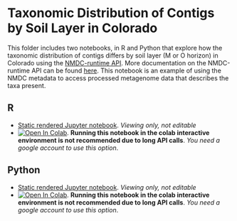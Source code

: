 # Taxonomic Distribution of Contigs by Soil Layer in Colorado

This folder includes two notebooks, in R and Python that explore how the taxonomic distribution of contigs differs by soil layer (M or O horizon) in Colorado using the [NMDC-runtime API](https://api.microbiomedata.org/docs#). More documentation on the NMDC-runtime API can be found [here](https://github.com/microbiomedata/NMDC_documentation/blob/main/docs/howto_guides/api_gui.md). This notebook is an example of using the NMDC metadata to access processed metagenome data that describes the taxa present. 

## R
- [Static rendered Jupyter notebook](https://nbviewer.org/github/microbiomedata/nmdc_notebooks/blob/main/taxonomic_dist_by_soil_layer/R/taxonomic_dist_by_soil_layer_R.ipynb). _Viewing only, not editable_
- [![Open In Colab](https://colab.research.google.com/assets/colab-badge.svg)](https://colab.research.google.com/github/microbiomedata/nmdc_notebooks/blob/main/taxonomic_dist_by_soil_layer/R/taxonomic_dist_by_soil_layer_R.ipynb). **Running this notebook in the colab interactive environment is not recommended due to long API calls**. _You need a google account to use this option_. 

## Python
- [Static rendered Jupyter notebook](https://nbviewer.org/github/microbiomedata/nmdc_notebooks/blob/main/taxonomic_dist_by_soil_layer/python/taxonomic_dist_soil_layer.ipynb). _Viewing only, not editable_
- [![Open In Colab](https://colab.research.google.com/assets/colab-badge.svg)](https://colab.research.google.com/github/microbiomedata/nmdc_notebooks/blob/main/taxonomic_dist_by_soil_layer/python/taxonomic_dist_soil_layer.ipynb).  **Running this notebook in the colab interactive environment is not recommended due to long API calls**. _You need a google account to use this option_. 
